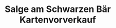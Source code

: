 ---
title: "Salge am Schwarzen Bär Kartenvorverkauf"
url: /hannover/salge-am-schwarzen-baer-kartenvorverkauf/
shop: Tickets
---